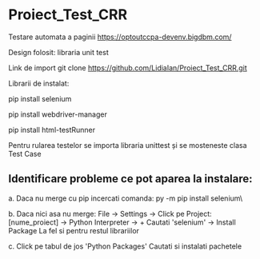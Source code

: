 # Proiect_Test_CRR

Testare automata a paginii https://optoutccpa-devenv.bigdbm.com/ 

Design folosit: libraria unit test

Link de import git clone https://github.com/LidiaIan/Proiect_Test_CRR.git

Librarii de instalat: 

pip install selenium 

pip install webdriver-manager

pip install html-testRunner


Pentru rularea testelor se importa libraria unittest și se mosteneste clasa Test Case


## Identificare probleme ce pot aparea la instalare:

a. Daca nu merge cu pip incercati comanda: py -m pip install selenium\

b. Daca nici asa nu merge: File -> Settings -> Click pe Project: [nume_proiect] -> Python Interpreter -> + Cautati 'selenium' -> Install Package La fel si pentru restul librariilor

c. Click pe tabul de jos 'Python Packages' Cautati si instalati pachetele
